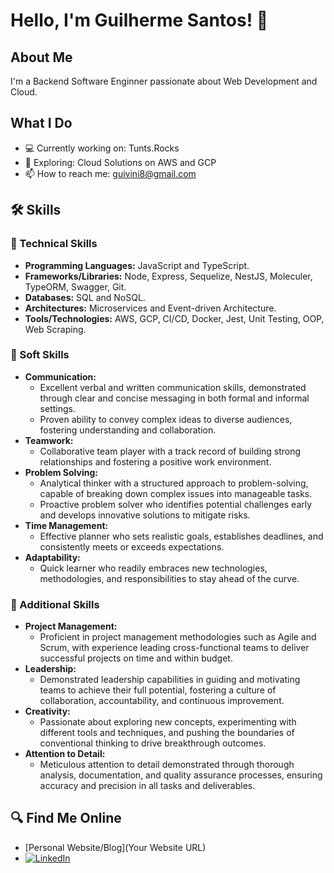# Hello, I'm Guilherme Santos! 👋

## About Me
I'm a Backend Software Enginner passionate about Web Development and Cloud.

## What I Do
- 💻 Currently working on: Tunts.Rocks
- 🌱 Exploring: Cloud Solutions on AWS and GCP 
- 📫 How to reach me: guivini8@gmail.com

## 🛠️ Skills

### 🚀 Technical Skills
- **Programming Languages:** JavaScript and TypeScript.
- **Frameworks/Libraries:** Node, Express, Sequelize, NestJS, Moleculer, TypeORM, Swagger, Git.
- **Databases:** SQL and NoSQL.
- **Architectures:** Microservices and Event-driven Architecture.
- **Tools/Technologies:** AWS, GCP, CI/CD, Docker, Jest, Unit Testing, OOP, Web Scraping.

### 🤝 Soft Skills
- **Communication:** 
  - Excellent verbal and written communication skills, demonstrated through clear and concise messaging in both formal and informal settings.
  - Proven ability to convey complex ideas to diverse audiences, fostering understanding and collaboration.
- **Teamwork:** 
  - Collaborative team player with a track record of building strong relationships and fostering a positive work environment.
- **Problem Solving:** 
  - Analytical thinker with a structured approach to problem-solving, capable of breaking down complex issues into manageable tasks.
  - Proactive problem solver who identifies potential challenges early and develops innovative solutions to mitigate risks.
- **Time Management:**
  - Effective planner who sets realistic goals, establishes deadlines, and consistently meets or exceeds expectations.
- **Adaptability:**
  - Quick learner who readily embraces new technologies, methodologies, and responsibilities to stay ahead of the curve.

### 🎯 Additional Skills
- **Project Management:**
  - Proficient in project management methodologies such as Agile and Scrum, with experience leading cross-functional teams to deliver successful projects on time and within budget.
- **Leadership:**
  - Demonstrated leadership capabilities in guiding and motivating teams to achieve their full potential, fostering a culture of collaboration, accountability, and continuous improvement.
- **Creativity:**
  - Passionate about exploring new concepts, experimenting with different tools and techniques, and pushing the boundaries of conventional thinking to drive breakthrough outcomes.
- **Attention to Detail:**
  - Meticulous attention to detail demonstrated through thorough analysis, documentation, and quality assurance processes, ensuring accuracy and precision in all tasks and deliverables. 

## 🔍 Find Me Online
- [Personal Website/Blog](Your Website URL)
- [![LinkedIn](https://img.shields.io/badge/-LinkedIn-blue?style=flat-square&logo=linkedin&logoColor=white)](https://www.linkedin.com/in/devmaiko/)
